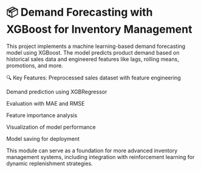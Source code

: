 # 📦 Demand Forecasting with XGBoost for Inventory Management
This project implements a machine learning-based demand forecasting model using XGBoost. The model predicts product demand based on historical sales data and engineered features like lags, rolling means, promotions, and more.

🔍 Key Features:
Preprocessed sales dataset with feature engineering

Demand prediction using XGBRegressor

Evaluation with MAE and RMSE

Feature importance analysis

Visualization of model performance

Model saving for deployment

This module can serve as a foundation for more advanced inventory management systems, including integration with reinforcement learning for dynamic replenishment strategies.

